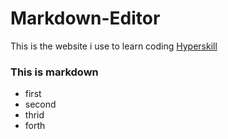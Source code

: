 # Markdown-Editor
This is the website i use to learn coding [Hyperskill](https://www.hyperskill.org)
### This is markdown
  - first
  - second
  - thrid
  - forth
